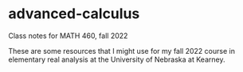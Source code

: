 # advanced-calculus
Class notes for MATH 460, fall 2022

These are some resources that I might use for my fall 2022 course in elementary real analysis at the University of Nebraska at Kearney.
